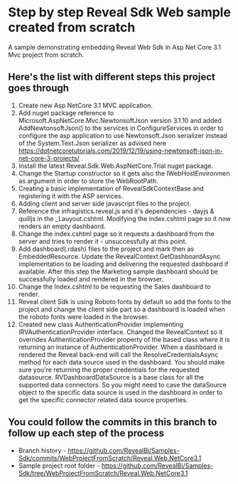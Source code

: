 # Step by step Reveal Sdk Web sample created from scratch
A sample demonstrating embedding Reveal Web Sdk in Asp Net Core 3.1 Mvc project from scratch.

## Here's the list with different steps this project goes through

1. Create new Asp NetCore 3.1 MVC application.
2. Add nuget package reference to Microsoft.AspNetCore.Mvc.NewtonsoftJson version 3.1.10 and added AddNewtonsoftJson() to the services in ConfigureServices in order to configure the asp application to use Newtonsoft.Json serializer instead of the System.Text.Json serializer as advised here https://dotnetcoretutorials.com/2019/12/19/using-newtonsoft-json-in-net-core-3-projects/ .
3. Install the latest Reveal.Sdk.Web.AspNetCore.Trial nuget package.
4. Change the Startup constructor so it gets also the IWebHostEnvironmen as argument in order to store the WebRootPath.
5. Creating a basic implementation of RevealSdkContextBase and registering it with the ASP services.
6. Adding client and server side javascript files to the project.
7. Reference the infragistics.reveal.js and it's dependencies - dayjs & quilljs in the _Lauyout.cshtml. Modifying the index.cshtml page so it now renders an empty dashbaord.
8. Change the index.cshtml page so it requests a dashboard from the server and tries to render it - unsuccessfully at this point.
9. Add dashboard(.rdash) files to the project and mark then as EmbeddedResource. Update the  RevealContext.GetDashboardAsync implementation to be loading and delivering the requested dashboard if available. After this step the Marketing sample dashboard should be successfully loaded and rendered in the browser.
10. Change the Index.cshtml to be requesting the Sales dashboard to render.
11. Reveal client Sdk is using Roboto fonts by default so add the fonts to the project and change the client side part so a dashboard is loaded when the roboto fonts were loaded in the browser.
12. Created new class AuthenticationProvider implementing IRVAuthenticationProvider interface. Changed the RevealContext so it overrides AuthenticationProvider property of the based class where it is returning an instance of AuthenticationProvider. When a dashboard is rendered the Reveal back-end will call the ResolveCredentialsAsync method for each data source used in the dashboard. You should make sure you're returning the proper credentials for the requested datasource. RVDashboardDataSource is a base class for all the supported data connectors. So you might need to case the dataSource object to the specific data source is used in the dashboard in order to get the specific connector related data source properties. 

## You could follow the commits in this branch to follow up each step of the process
* Branch history - https://github.com/RevealBi/Samples-Sdk/commits/WebProjectFromScratch/Reveal.Web.NetCore3.1
* Sample project root folder - https://github.com/RevealBi/Samples-Sdk/tree/WebProjectFromScratch/Reveal.Web.NetCore3.1
